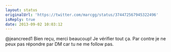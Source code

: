 ```yaml
---
layout: status
originalUrl: 'https://twitter.com/marcgg/status/374472567945322496'
isReply: true
date: 2013-09-02 10:03:12
---
```


@jeancreed1 Bien reçu, merci beaucoup! Je vérifier tout ça. Par contre je ne peux pas répondre par DM car tu ne me follow pas.
